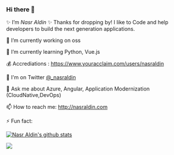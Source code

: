 ### Hi there 👋

✨ I’m _Nasr Aldin_ ✨ Thanks for dropping by! I like to Code and help developers to build the next generation applications.


🔭 I’m currently working on oss

🌱 I’m currently learning Python, Vue.js

💰 Accrediations : https://www.youracclaim.com/users/nasraldin

🤔 I'm on Twitter [@_nasraldin](https://twitter.com/_nasraldin)

💬 Ask me about Azure, Angular, Application Modernization (CloudNative,DevOps)

📫 How to reach me: http://nasraldin.com

⚡ Fun fact: 

[![Nasr Aldin's github stats](https://github-readme-stats.vercel.app/api?username=nasraldin&show_icons=true)](https://nasraldin.com)

![](https://img.devrant.com/devrant/rant/r_67823_JJszc.gif)
